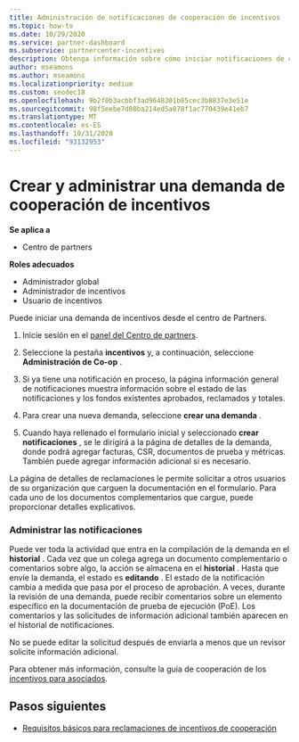 ```yaml
---
title: Administración de notificaciones de cooperación de incentivos
ms.topic: how-to
ms.date: 10/29/2020
ms.service: partner-dashboard
ms.subservice: partnercenter-incentives
description: Obtenga información sobre cómo iniciar notificaciones de cooperabilidad de incentivos del centro de Partners. Puede ver toda la actividad que entra en la compilación de la demanda en el historial.
author: mseamons
ms.author: mseamons
ms.localizationpriority: medium
ms.custom: seodec18
ms.openlocfilehash: 9b2f0b3acbbf3ad9648301b85cec3b8837e3e51e
ms.sourcegitcommit: 98f5eebe7d08ba214ed5a078f1ac770439e41eb7
ms.translationtype: MT
ms.contentlocale: es-ES
ms.lasthandoff: 10/31/2020
ms.locfileid: "93132953"
---
```

# <a name="create-and-manage-an-incentives-co-op-claim"></a>Crear y administrar una demanda de cooperación de incentivos

**Se aplica a**

- Centro de partners

**Roles adecuados**

- Administrador global
- Administrador de incentivos
- Usuario de incentivos

Puede iniciar una demanda de incentivos desde el centro de Partners.

1. Inicie sesión en el [panel del Centro de partners](https://partner.microsoft.com/dashboard/).

2. Seleccione la pestaña **incentivos** y, a continuación, seleccione **Administración de Co-op** .

3. Si ya tiene una notificación en proceso, la página información general de notificaciones muestra información sobre el estado de las notificaciones y los fondos existentes aprobados, reclamados y totales.

4. Para crear una nueva demanda, seleccione **crear una demanda** .

5. Cuando haya rellenado el formulario inicial y seleccionado **crear notificaciones** , se le dirigirá a la página de detalles de la demanda, donde podrá agregar facturas, CSR, documentos de prueba y métricas. También puede agregar información adicional si es necesario.

La página de detalles de reclamaciones le permite solicitar a otros usuarios de su organización que carguen la documentación en el formulario. Para cada uno de los documentos complementarios que cargue, puede proporcionar detalles explicativos. 

### <a name="manage-your-claims"></a>Administrar las notificaciones

Puede ver toda la actividad que entra en la compilación de la demanda en el **historial** . Cada vez que un colega agrega un documento complementario o comentarios sobre algo, la acción se almacena en el **historial** . Hasta que envíe la demanda, el estado es **editando** . El estado de la notificación cambia a medida que pasa por el proceso de aprobación. A veces, durante la revisión de una demanda, puede recibir comentarios sobre un elemento específico en la documentación de prueba de ejecución (PoE). Los comentarios y las solicitudes de información adicional también aparecen en el historial de notificaciones.

No se puede editar la solicitud después de enviarla a menos que un revisor solicite información adicional.

Para obtener más información, consulte la guía de cooperación de los [incentivos para asociados](https://assetsprod.microsoft.com/co-op-guidebook.pdf).

## <a name="next-steps"></a>Pasos siguientes

- [Requisitos básicos para reclamaciones de incentivos de cooperación](core-requirements.md)